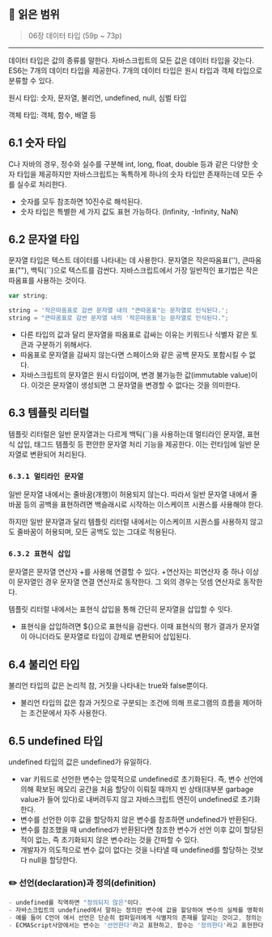 ## 📔 **읽은 범위**

> 06장 데이터 타입 (59p ~ 73p)

---

데이터 타입은 값의 종류를 말한다. 자바스크립트의 모든 값은 데이터 타입을 갖는다. ES6는 7개의 데이터 타입을 제공한다. 7개의 데이터 타입은 원시 타입과 객체 타입으로 분류할 수 있다.

원시 타입: 숫자, 문자열, 불리언, undefined, null, 심벌 타입

객체 타입: 객체, 함수, 배열 등

## 6.1 숫자 타입

C나 자바의 경우, 정수와 실수를 구분해 int, long, float, double 등과 같은 다양한 숫자 타입을 제공하지만 자바스크립트는 독특하게 하나의 숫자 타입만 존재하는데 모든 수를 실수로 처리한다.

- 숫자를 모두 참조하면 10진수로 해석된다.
- 숫자 타입은 특별한 세 가지 값도 표현 가능하다. (Infinity, -Infinity, NaN)

## 6.2 문자열 타입

문자열 타입은 텍스트 데이터를 나타내는 데 사용한다. 문자열은 작은따옴표(''), 큰따옴표(""), 백틱(``)으로 텍스트를 감싼다. 자바스크립트에서 가장 일반적인 표기법은 작은따옴표를 사용하는 것이다.

```javascript
var string;

string = '작은따옴표로 감싼 문자열 내의 "큰따옴표"는 문자열로 인식된다.';
string = "큰따옴표로 감싼 문자열 내의 '작은따옴표'는 문자열로 인식된다.";
```

- 다른 타입의 값과 달리 문자열을 따옴표로 감싸는 이유는 키워드나 식별자 같은 토큰과 구분하기 위해서다.
- 따옴표로 문자열을 감싸지 않는다면 스페이스와 같은 공백 문자도 포함시킬 수 없다.
- 자바스크립트의 문자열은 원시 타입이며, 변경 불가능한 값(immutable value)이다. 이것은 문자열이 생성되면 그 문자열을 변경할 수 없다는 것을 의미한다.

## 6.3 템플릿 리터럴

템플릿 리터럴은 일반 문자열과는 다르게 백틱(``)을 사용하는데 멀티라인 문자열, 표현식 삽입, 태그드 템플릿 등 편안한 문자열 처리 기능을 제공한다. 이는 런타임에 일반 문자열로 변환되어 처리된다.

### `6.3.1 멀티라인 문자열`

일반 문자열 내에서는 줄바꿈(개행)이 허용되지 않는다. 따라서 일반 문자열 내에서 줄바꿈 등의 공백을 표현하려면 백슬래시로 시작하는 이스케이프 시퀀스를 사용해야 한다.

하지만 일반 문자열과 달리 템플릿 리터럴 내에서는 이스케이프 시퀀스를 사용하지 않고도 줄바꿈이 허용되며, 모든 공백도 있는 그대로 적용된다.

### `6.3.2 표현식 삽입`

문자열은 문자열 연산자 +를 사용해 연결할 수 있다. +연산자는 피연산자 중 하나 이상이 문자열인 경우 문자열 연결 연산자로 동작한다. 그 외의 경우는 덧셈 연산자로 동작한다.

템플릿 리터럴 내에서는 표현식 삽입을 통해 간단히 문자열을 삽입할 수 잇다.

- 표현식을 삽입하려면 ${}으로 표현식을 감싼다. 이때 표현식의 평가 결과가 문자열이 아니더라도 문자열로 타입이 강제로 변환되어 삽입된다.

## 6.4 불리언 타입

불리언 타입의 값은 논리적 참, 거짓을 나타내는 true와 false뿐이다.

- 불리언 타입의 값은 참과 거짓으로 구분되는 조건에 의해 프로그램의 흐름을 제어하는 조건문에서 자주 사용한다.

## 6.5 undefined 타입

undefined 타입의 값은 undefined가 유일하다.

- var 키워드로 선언한 변수는 암묵적으로 undefined로 초기화된다. 즉, 변수 선언에 의해 확보된 메모리 공간을 처음 할당이 이뤄질 때까지 빈 상태(대부분 garbage value가 들어 있다)로 내버려두지 않고 자바스크립트 엔진이 undefined로 초기화한다.
- 변수를 선언한 이후 값을 할당하지 않은 변수를 참조하면 undefined가 반환된다.
- 변수를 참조했을 때 undefined가 반환된다면 참조한 변수가 선언 이후 값이 할당된 적이 없는, 즉 초기화되지 않은 변수라는 것을 간파할 수 있다.
- 개발자가 의도적으로 변수 값이 없다는 것을 나타낼 때 undefined를 할당하는 것보다 null을 할당한다.

### ✏️ 선언(declaration)과 정의(definition)

```javascript
- undefined를 직역하면 "정의되지 않은"이다.
- 자바스크립트의 undefined에서 말하는 정의란 변수에 값을 할당하여 변수의 실체를 명확히 하는 것이다.
- 예를 들어 C언어 에서 선언은 단순히 컴파일러에게 식별자의 존재를 알리는 것이고, 정의는 실제로 컴파일러가 변수를 생성해서 식별자와 메모리 주소가 연결되는 것이다.
- ECMAScript사양에서는 변수는 '선언한다'라고 표현하고, 함수는 '정의한다'라고 표현한다.
```
